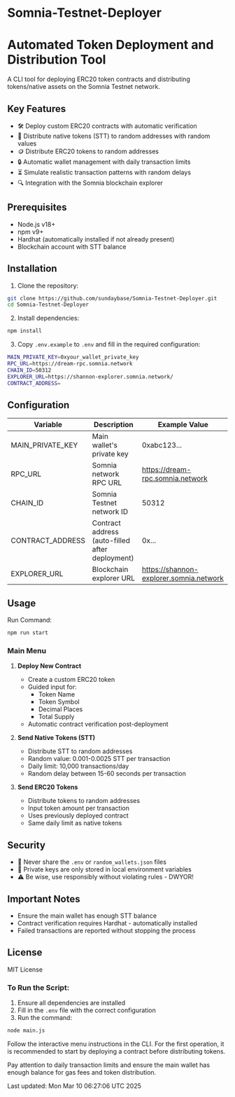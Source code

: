 # Somnia-Testnet-Deployer

# Automated Token Deployment and Distribution Tool

A CLI tool for deploying ERC20 token contracts and distributing tokens/native assets on the Somnia Testnet network.

## Key Features
- 🛠️ Deploy custom ERC20 contracts with automatic verification
- 💸 Distribute native tokens (STT) to random addresses with random values
- 🪙 Distribute ERC20 tokens to random addresses
- 🔒 Automatic wallet management with daily transaction limits
- ⏳ Simulate realistic transaction patterns with random delays
- 🔍 Integration with the Somnia blockchain explorer

## Prerequisites
- Node.js v18+
- npm v9+
- Hardhat (automatically installed if not already present)
- Blockchain account with STT balance

## Installation
1. Clone the repository:
```bash
git clone https://github.com/sundaybase/Somnia-Testnet-Deployer.git
cd Somnia-Testnet-Deployer
```

2. Install dependencies:
```bash
npm install
```

3. Copy `.env.example` to `.env` and fill in the required configuration:
```bash
MAIN_PRIVATE_KEY=0xyour_wallet_private_key
RPC_URL=https://dream-rpc.somnia.network
CHAIN_ID=50312
EXPLORER_URL=https://shannon-explorer.somnia.network/
CONTRACT_ADDRESS=
```

## Configuration
| Variable           | Description                                    | Example Value                          |
|--------------------|------------------------------------------------|---------------------------------------|
| MAIN_PRIVATE_KEY   | Main wallet's private key                      | 0xabc123...                           |
| RPC_URL            | Somnia network RPC URL                         | https://dream-rpc.somnia.network      |
| CHAIN_ID           | Somnia Testnet network ID                      | 50312                                 |
| CONTRACT_ADDRESS   | Contract address (auto-filled after deployment)| 0x...                                 |
| EXPLORER_URL       | Blockchain explorer URL                        | https://shannon-explorer.somnia.network |

## Usage
Run Command:
```bash
npm run start
```

### Main Menu
1. **Deploy New Contract**  
   - Create a custom ERC20 token
   - Guided input for:
     - Token Name
     - Token Symbol
     - Decimal Places
     - Total Supply
   - Automatic contract verification post-deployment

2. **Send Native Tokens (STT)**  
   - Distribute STT to random addresses
   - Random value: 0.001-0.0025 STT per transaction
   - Daily limit: 10,000 transactions/day
   - Random delay between 15-60 seconds per transaction

3. **Send ERC20 Tokens**  
   - Distribute tokens to random addresses
   - Input token amount per transaction
   - Uses previously deployed contract
   - Same daily limit as native tokens

## Security
- 🚫 Never share the `.env` or `random_wallets.json` files
- 🔐 Private keys are only stored in local environment variables
- ⚠️ Be wise, use responsibly without violating rules - DWYOR!

## Important Notes
- Ensure the main wallet has enough STT balance
- Contract verification requires Hardhat - automatically installed
- Failed transactions are reported without stopping the process

## License
MIT License

### To Run the Script:

1. Ensure all dependencies are installed
2. Fill in the `.env` file with the correct configuration
3. Run the command:
```bash
node main.js
```

Follow the interactive menu instructions in the CLI. For the first operation, it is recommended to start by deploying a contract before distributing tokens.

Pay attention to daily transaction limits and ensure the main wallet has enough balance for gas fees and token distribution.

Last updated: Mon Mar 10 06:27:06 UTC 2025
